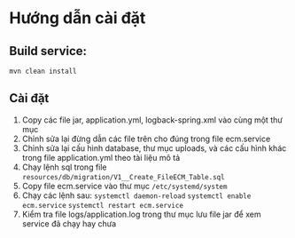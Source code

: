 # Hướng dẫn cài đặt
## Build service:
`mvn clean install`

## Cài đặt
1. Copy các file jar, application.yml, logback-spring.xml vào cùng một thư mục
2. Chỉnh sửa lại đừng dẫn các file trên cho đúng trong file ecm.service
3. Chỉnh sửa lại cấu hình database, thư mục uploads, và các cấu hình khác trong file application.yml theo tài liệu mô tả
4. Chạy lệnh sql trong file `resources/db/migration/V1__Create_FileECM_Table.sql`
5. Copy file ecm.service vào thư mục `/etc/systemd/system`
6. Chạy các lệnh sau:
   `systemctl daemon-reload`
   `systemctl enable ecm.service`
   `systemctl restart ecm.service`
7. Kiểm tra file logs/application.log trong thư mục lưu file jar để xem service đã chạy hay chưa

